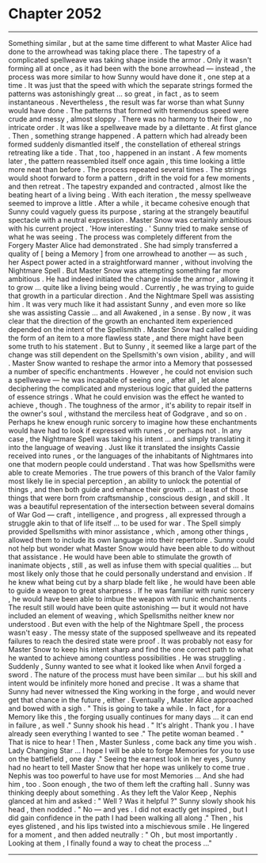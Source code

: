 
# Chapter 2052


---

Something similar , but at the same time different to what Master Alice had done to the arrowhead was taking place there .
The tapestry of a complicated spellweave was taking shape inside the armor . Only it wasn't forming all at once , as it had been with the bone arrowhead — instead , the process was more similar to how Sunny would have done it , one step at a time .
It was just that the speed with which the separate strings formed the patterns was astonishingly great … so great , in fact , as to seem instantaneous .
Nevertheless , the result was far worse than what Sunny would have done . The patterns that formed with tremendous speed were crude and messy , almost sloppy . There was no harmony to their flow , no intricate order . It was like a spellweave made by a dilettante .
At first glance .
Then , something strange happened . A pattern which had already been formed suddenly dismantled itself , the constellation of ethereal strings retreating like a tide . That , too , happened in an instant .
A few moments later , the pattern reassembled itself once again , this time looking a little more neat than before .
The process repeated several times . The strings would shoot forward to form a pattern , drift in the void for a few moments , and then retreat . The tapestry expanded and contracted , almost like the beating heart of a living being .
With each iteration , the messy spellweave seemed to improve a little . After a while , it became cohesive enough that Sunny could vaguely guess its purpose , staring at the strangely beautiful spectacle with a neutral expression .
Master Snow was certainly ambitious with his current project .
'How interesting . '
Sunny tried to make sense of what he was seeing .
The process was completely different from the Forgery Master Alice had demonstrated . She had simply transferred a quality of [ being a Memory ] from one arrowhead to another — as such , her Aspect power acted in a straightforward manner , without involving the Nightmare Spell .
But Master Snow was attempting something far more ambitious . He had indeed initiated the change inside the armor , allowing it to grow … quite like a living being would .
Currently , he was trying to guide that growth in a particular direction .
And the Nightmare Spell was assisting him .
It was very much like it had assistant Sunny , and even more so like she was assisting Cassie … and all Awakened , in a sense .
By now , it was clear that the direction of the growth an enchanted item experienced depended on the intent of the Spellsmith . Master Snow had called it guiding the form of an item to a more flawless state , and there might have been some truth to his statement . But to Sunny , it seemed like a large part of the change was still dependent on the Spellsmith's own vision , ability , and will .
Master Snow wanted to reshape the armor into a Memory that possessed a number of specific enchantments . However , he could not envision such a spellweave — he was incapable of seeing one , after all , let alone deciphering the complicated and mysterious logic that guided the patterns of essence strings .
What he could envision was the effect he wanted to achieve , though . The toughness of the armor , it's ability to repair itself in the owner's soul , withstand the merciless heat of Godgrave , and so on . Perhaps he knew enough runic sorcery to imagine how these enchantments would have had to look if expressed with runes , or perhaps not .
In any case , the Nightmare Spell was taking his intent … and simply translating it into the language of weaving . Just like it translated the insights Cassie received into runes , or the languages of the inhabitants of Nightmares into one that modern people could understand .
That was how Spellsmiths were able to create Memories .
The true powers of this branch of the Valor family most likely lie in special perception , an ability to unlock the potential of things , and then both guide and enhance their growth … at least of those things that were born from craftsmanship , conscious design , and skill .
It was a beautiful representation of the intersection between several domains of War God — craft , intelligence , and progress , all expressed through a struggle akin to that of life itself ... to be used for war .
The Spell simply provided Spellsmiths with minor assistance , which , among other things , allowed them to include its own language into their repertoire .
Sunny could not help but wonder what Master Snow would have been able to do without that assistance . He would have been able to stimulate the growth of inanimate objects , still , as well as infuse them with special qualities … but most likely only those that he could personally understand and envision .
If he knew what being cut by a sharp blade felt like , he would have been able to guide a weapon to great sharpness . If he was familiar with runic sorcery , he would have been able to imbue the weapon with runic enchantments . The result still would have been quite astonishing — but it would not have included an element of weaving , which Spellsmiths neither knew nor understood .
But even with the help of the Nightmare Spell , the process wasn't easy .
The messy state of the supposed spellweave and its repeated failures to reach the desired state were proof . It was probably not easy for Master Snow to keep his intent sharp and find the one correct path to what he wanted to achieve among countless possibilities .
He was struggling .
Suddenly , Sunny wanted to see what it looked like when Anvil forged a sword . The nature of the process must have been similar … but his skill and intent would be infinitely more honed and precise .
It was a shame that Sunny had never witnessed the King working in the forge , and would never get that chance in the future , either .
Eventually , Master Alice approached and bowed with a sigh .
" This is going to take a while . In fact , for a Memory like this , the forging usually continues for many days … it can end in failure , as well ."
Sunny shook his head .
" It's alright . Thank you . I have already seen everything I wanted to see ."
The petite woman beamed .
" That is nice to hear ! Then , Master Sunless , come back any time you wish . Lady Changing Star … I hope I will be able to forge Memories for you to use on the battlefield , one day ."
Seeing the earnest look in her eyes , Sunny had no heart to tell Master Snow that her hope was unlikely to come true .
Nephis was too powerful to have use for most Memories …
And she had him , too .
Soon enough , the two of them left the crafting hall . Sunny was thinking deeply about something .
As they left the Valor Keep , Nephis glanced at him and asked :
" Well ? Was it helpful ?"
Sunny slowly shook his head , then nodded .
" No — and yes . I did not exactly get inspired , but I did gain confidence in the path I had been walking all along ."
Then , his eyes glistened , and his lips twisted into a mischievous smile .
He lingered for a moment , and then added neutrally :
" Oh , but most importantly . Looking at them , I finally found a way to cheat the process …"

---

